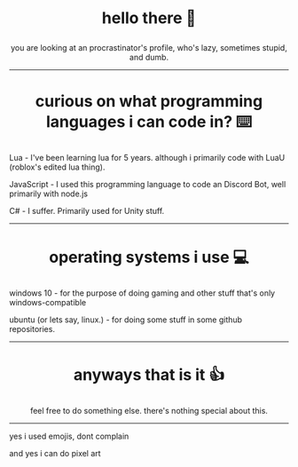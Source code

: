 # <p align="center">hello there 👋<p>
<p align="center">you are looking at an procrastinator's profile, who's lazy, sometimes stupid, and dumb.<p>

** **

# <p align="center">curious on what programming languages i can code in? ⌨️<p>
Lua - I've been learning lua for 5 years. although i primarily code with LuaU (roblox's edited lua thing).

JavaScript - I used this programming language to code an Discord Bot, well primarily with node.js

C# - I suffer. Primarily used for Unity stuff.
  
** **
# <p align="center">operating systems i use 💻<p>
windows 10 - for the purpose of doing gaming and other stuff that's only windows-compatible

ubuntu (or lets say, linux.) - for doing some stuff in some github repositories. 
** **
# <p align="center">anyways that is it 👍<p>
<p align="center">feel free to do something else. there's nothing special about this.<p>

** **
yes i used emojis, dont complain
  
and yes i can do pixel art
